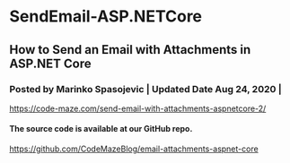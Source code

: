 # SendEmail-ASP.NETCore

## How to Send an Email with Attachments in ASP.NET Core
### Posted by Marinko Spasojevic | Updated Date Aug 24, 2020 |

https://code-maze.com/send-email-with-attachments-aspnetcore-2/

#### The source code is available at our GitHub repo.
https://github.com/CodeMazeBlog/email-attachments-aspnet-core
